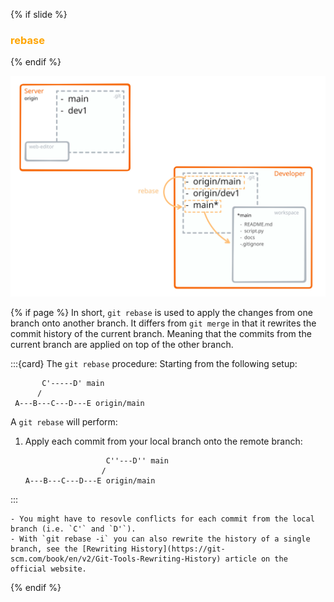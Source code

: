 {% if slide %}
### <i class="fab fa-git"></i> <strong style="color:orange">rebase</strong>
{% endif %}


![rebase view](figures/rebase_view.svg)

{% if page %}
In short, `git rebase` is used to apply the changes from one branch onto another branch. 
It differs from `git merge` in that it rewrites the commit history of the current branch. 
Meaning that the commits from the current branch are applied on top of the other branch.

:::{card} The `git rebase` procedure:
Starting from the following setup:
```text
       C'-----D' main
      /
 A---B---C---D---E origin/main
 ```
A `git rebase` will perform:

1. Apply each commit from your local branch onto the remote branch:
   ```text
                     C''---D'' main
                    /         
   A---B---C---D---E origin/main
   ```
:::

```{note}
- You might have to resovle conflicts for each commit from the local branch (i.e. `C'` and `D'`).
- With `git rebase -i` you can also rewrite the history of a single branch, see the [Rewriting History](https://git-scm.com/book/en/v2/Git-Tools-Rewriting-History) article on the official website.
```
{% endif %}
